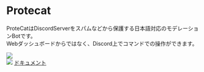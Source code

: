 # Protecat

ProteCatはDiscordServerをスパムなどから保護する日本語対応のモデレーションBotです。<br>
Webダッシュボードからではなく、Discord上でコマンドでの操作ができます。

<img src="https://protecat.otoneko.jp/ProteCat/img/ProteCat-logo.png"><br>
<img src="https://protecat.otoneko.jp/ProteCat/img/ProteCat.png">
<a href="https://protecat.otoneko.jp/" target="_blank">ドキュメント</a>
